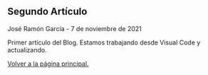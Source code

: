 ## Segundo Artículo
José Ramón García - 7 de noviembre de 2021  

Primer artículo del Blog. Estamos trabajando desde Visual Code y actualizando.
  
[Volver a la página principal.](https://joseramongg.github.io/web) 